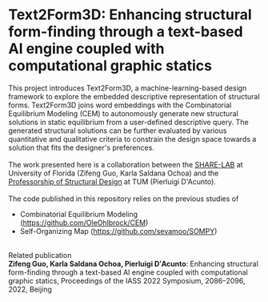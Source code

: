 # Text2Form3D: Enhancing structural form-finding through a text-based AI engine coupled with computational graphic statics

This project introduces Text2Form3D, a machine-learning-based design framework to explore the embedded descriptive representation of structural forms.
Text2Form3D joins word embeddings with the Combinatorial Equilibrium Modeling (CEM) to autonomously generate new structural solutions in static equilibrium from a user-defined descriptive query.
The generated structural solutions can be further evaluated by various quantitative and qualitative criteria to constrain the design space towards a solution that fits the designer's preferences.
<br>
<br>
The work presented here is a collaboration between the [SHARE-LAB](https://www.ai-share-lab.com/) at University of Florida (Zifeng Guo, Karla Saldana Ochoa)
and the [Professorship of Structural Design](https://www.arc.ed.tum.de/sd/structural-design/) at TUM (Pierluigi D'Acunto).
<br>
<br>
The code published in this repository relies on the previous studies of
- Combinatorial Equilibrium Modeling (https://github.com/OleOhlbrock/CEM)
- Self-Organizing Map (https://github.com/sevamoo/SOMPY)
<br>
Related publication
<br>
<b>Zifeng Guo, Karla Saldana Ochoa, Pierluigi D′Acunto</b>: Enhancing structural form-finding through a text-based AI engine coupled with computational graphic statics, Proceedings of the IASS 2022 Symposium, 2086–2096, 2022, Beijing
<br>
